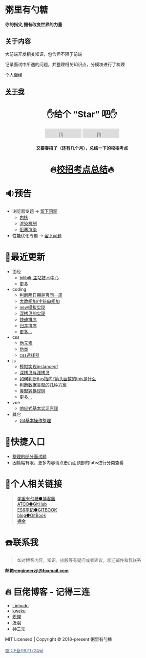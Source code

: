 # 粥里有勺糖
**你的指尖,拥有改变世界的力量**

## 关于内容
大前端开发相关知识，包含但不限于前端

记录面试中所遇的问题，并整理相关知识点，分模块进行了梳理

个人面经

## [关于我](./docs/aboutme.md)


<center>

<!-- <img src="https://img.cdn.sugarat.top/mdImg/MTU5OTg3MzMzMTkzMA==z6DWPh5jv88hRRkyzITSsZFU0hUElQ5J.gif_s400x0" style="height:200px;"></img> -->

# :hand:给个 “Star” 吧:hand:

<iframe src="https://ghbtns.com/github-btn.html?user=atqq&repo=sugar-blog&type=star&count=true&size=large" frameborder="0" scrolling="0" width="120" height="30" title="GitHub"></iframe>
<iframe src="https://ghbtns.com/github-btn.html?user=atqq&repo=sugar-blog&type=fork&count=true&size=large" frameborder="0" scrolling="0" width="120" height="30" title="GitHub"></iframe>
</center>

<center>

#### 又要春招了（还有几个月），总结一下的校招考点

# :fire:[校招考点总结](./offer/campus/README.md):fire:
</center>

# :sound:预告
* 浏览器专题 -> [留下问题](show/browserPanel.md)
  * [内核](./bigWeb/browser/core.md)
  * [渲染机制](./bigWeb/browser/render.md)
  * [阻塞渲染](./bigWeb/browser/block.md)
* 性能优化专题 -> [留下问题](show/improvePanel.md)

# :pencil:最近更新
* 面经
  * [bilibili-主站技术中心](./offer/autumn20/blibili.md)
  * [更多](./offer/autumn20/README.md)
* coding
  * [判断两日期是否同一周](./coding/js/judgeDate.md)
  * [大数相加/字符串相加](./coding/algorithm/addString.md)
  * [new模拟实现](./coding/js/myNew.md)
  * [深拷贝的实现](./coding/js/deepClone.md)
  * [快速排序](./coding/algorithm/quickSort.md)
  * [归并排序](./coding/algorithm/mergeSort.md)
  * [更多...](./coding/js/README.md)
* css
  * [伪元素](./bigWeb/css/pseudo-element.md)
  * [伪类](./bigWeb/css/pseudo-class.md)
  * [css选择器](./bigWeb/css/selectors.md)
* js
  * [模拟实现instanceof](./coding/js/instanceof.md)
  * [深拷贝与浅拷贝](./bigWeb/js/copy.md)
  * [如何判断this指向?箭头函数的this是什么](./interview/js/this.md)
  * [判断数据类型的几种方案](./bigWeb/js/p4.md)
  * [类型转换规则](./bigWeb/js/typeConvert.md)
  * [更多...](./bigWeb/js/README.md)
* vue
  * [响应式基本实现原理](./bigWeb/vue/responsive.md)
* 其它
  * [Git基本操作整理](./technology/learn/git-base.md)

# :rocket:快捷入口
* [整理的部分面试题](./interview/problem)
* 因篇幅有限，更多内容请点击页面顶部的tabs进行分类查看

# :link:个人相关链接

>[粥里有勺糖●博客园](https://www.cnblogs.com/roseAT/)<br>
[ATQQ●GitHub](https://github.com/ATQQ)<br>
[ES6笔记●GITBOOK](https://sugar-js.gitbook.io/-1/)<br>
[blog●GitBook](https://sugar-at.gitbook.io/blog-article/)<br>
[掘金](https://juejin.im/user/1028798615918983)

# :phone:联系我
>如对博客内容，知识，排版等有疑问或者建议，欢迎邮件和我联系

**邮箱:engineerzjl@foxmail.com**

# :fire: 巨佬博客 - 记得三连
* [Linbudu](https://github.com/linbudu599/FE-Basics)
* [kweku](http://kweku.top/)
* [炽翎](https://juejin.im/user/3122268753634541/posts)
* [冴羽](https://github.com/mqyqingfeng/Blog)
* [神三元](http://47.98.159.95/my_blog/)

<div class='footer'>
    MIT Licensed | Copyright © 2018-present 粥里有勺糖
    <br/><br/>
    <a style="color: #4e6e8e;" target="_blank" href="https://beian.miit.gov.cn">蜀ICP备19011724号</a>
</div>